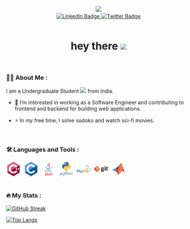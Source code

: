 <div id="header" align="center">
  <img src="https://cdn-icons-png.flaticon.com/512/1946/1946039.png" width="150"/>
</div>

<div id="badges" align="center">
  <a href="https://linkedin.com/in/naveenchandra-halemani-9ba53958">
    <img src="https://img.shields.io/badge/LinkedIn-blue?style=for-the-badge&logo=linkedin&logoColor=white" alt="LinkedIn Badge"/>
  </a>
  <a href="https://twitter.com/NaveenchandraH">
    <img src="https://img.shields.io/badge/Twitter-blue?style=for-the-badge&logo=twitter&logoColor=white" alt="Twitter Badge"/>
  </a>
</div>

<div id="profile count" align="center">
  <img src="https://komarev.com/ghpvc/?username=naveenchandra9&style=flat-square&color=red" alt=""/>
</div>

<h1 align="center">
  hey there
  <img src="https://media.giphy.com/media/hvRJCLFzcasrR4ia7z/giphy.gif" width="50"/>
</h1>

<div align="center">
  <img src="https://c.tenor.com/1OsAOM8OXdUAAAAC/nick-jbl-white-dot.gif" width="1200" height="5"/>
</div>

### :man_technologist: About Me :

I am a Undergraduate Student <img src="https://media.giphy.com/media/WUlplcMpOCEmTGBtBW/giphy.gif" width="30"> from India.
- :telescope: I’m interested in working as a Software Engineer and contributing to frontend and backend for building web applications.

- :zap: In my free time, I solve sudoko and watch sci-fi movies.

<div align="center">
  <img src="https://c.tenor.com/1OsAOM8OXdUAAAAC/nick-jbl-white-dot.gif" width="1200" height="5"/>
</div>

### :hammer_and_wrench: Languages and Tools :

<div>
  <img src="https://github.com/devicons/devicon/blob/master/icons/cplusplus/cplusplus-original.svg" title="C++" alt="C++" width="40" height="40"/>&nbsp;
  <img src="https://github.com/devicons/devicon/blob/master/icons/c/c-original.svg" title="C" alt="C" width="40" height="40"/>&nbsp;
  <img src="https://github.com/devicons/devicon/blob/master/icons/java/java-original-wordmark.svg" title="Java" alt="Java" width="40" height="40"/>&nbsp;
  <img src="https://github.com/devicons/devicon/blob/master/icons/python/python-original-wordmark.svg" title="Python" alt="Python" width="40" height="40"/>&nbsp;
  <img src="https://github.com/devicons/devicon/blob/master/icons/mysql/mysql-original-wordmark.svg" title="MySQL" alt="MySQL" width="40" height="40"/>&nbsp;
  <img src="https://github.com/devicons/devicon/blob/master/icons/git/git-original-wordmark.svg" title="Git" alt="Git" width="40" height="40"/>&nbsp;
  <img src="https://github.com/devicons/devicon/blob/master/icons/matlab/matlab-original.svg" title="Matlab" alt="Matlab" width="40" height="40"/>&nbsp;
 </div>
 
<div align="center">
  <img src="https://c.tenor.com/1OsAOM8OXdUAAAAC/nick-jbl-white-dot.gif" width="1200" height="5"/>
</div>

### :fire: My Stats :

[![GitHub Streak](http://github-readme-streak-stats.herokuapp.com?user=naveenchandra9&theme=dark&hide_border=true&date_format=j%20M%5B%20Y%5D&background=00000000&border=000000&currStreakNum=91FF81&sideNums=91FF81&sideLabels=44FF52D7)](https://git.io/streak-stats)

[![Top Langs](https://github-readme-stats.vercel.app/api/top-langs/?username=naveenchandra9&layout=compact&theme=gotham&hide_border=1&exclude_repo=github-slideshow )](https://github.com/anuraghazra/github-readme-stats)
